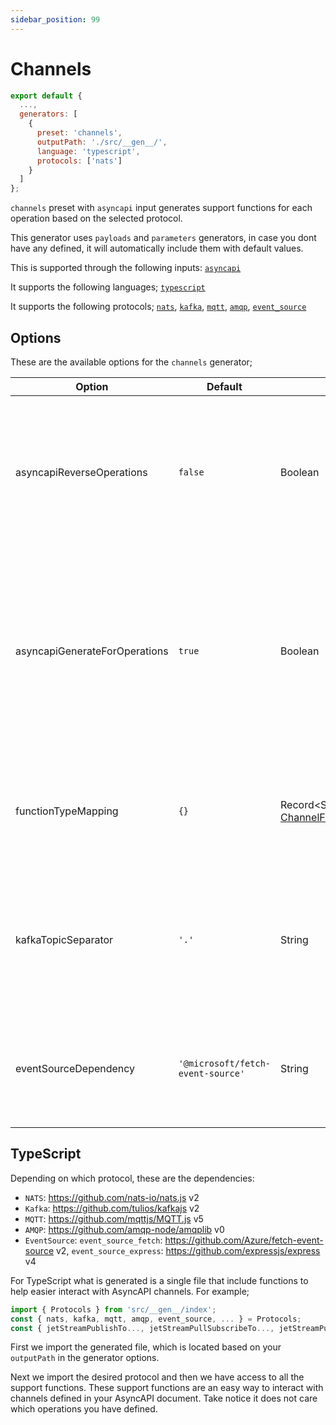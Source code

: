 ```yaml
---
sidebar_position: 99
---
```


# Channels

```js
export default {
  ...,
  generators: [
    {
      preset: 'channels',
      outputPath: './src/__gen__/', 
      language: 'typescript',
      protocols: ['nats']
    }
  ]
};
```

`channels` preset with `asyncapi` input generates support functions for each operation based on the selected protocol.

This generator uses `payloads` and `parameters` generators, in case you dont have any defined, it will automatically include them with default values.

This is supported through the following inputs: [`asyncapi`](../inputs/asyncapi.md)

It supports the following languages; [`typescript`](#typescript)

It supports the following protocols; [`nats`](../protocols/nats.md), [`kafka`](../protocols/kafka.md), [`mqtt`](../protocols/mqtt.md), [`amqp`](../protocols/amqp.md), [`event_source`](../protocols/eventsource.md)

## Options
These are the available options for the `channels` generator; 

| **Option** | Default | Type | Description |
|---|---|---|---|
| asyncapiReverseOperations | `false` | Boolean | Used in conjunction with AsyncAPI input, and reverses the operation actions i.e. send becomes receive and receive becomes send. Often used in testing scenarios to act as the reverse API. |
| asyncapiGenerateForOperations | `true` | Boolean | Used in conjunction with AsyncAPI input, which if `true` generate the functions upholding how operations are defined. If `false` the functions are generated regardless of what operations define. I.e. `send` and `receive` does not matter. |
| functionTypeMapping | `{}` | Record\<String, [ChannelFunctionTypes](https://the-codegen-project.org/docs/api/enumerations/ChannelFunctionTypes)[]\> | Used in conjunction with AsyncAPI input, can define channel ID along side the type of functions that should be rendered. |
| kafkaTopicSeparator | `'.'` | String | Used with AsyncAPI to ensure the right character separate topics, example if address is my/resource/path it will be converted to my.resource.path |
| eventSourceDependency | `'@microsoft/fetch-event-source'` | String | Because @microsoft/fetch-event-source is out-dated in some areas we allow you to change the fork/variant that can be used instead |

## TypeScript

Depending on which protocol, these are the dependencies:
- `NATS`: https://github.com/nats-io/nats.js v2
- `Kafka`: https://github.com/tulios/kafkajs v2
- `MQTT`: https://github.com/mqttjs/MQTT.js v5
- `AMQP`: https://github.com/amqp-node/amqplib v0
- `EventSource`: `event_source_fetch`: https://github.com/Azure/fetch-event-source v2, `event_source_express`: https://github.com/expressjs/express v4

For TypeScript what is generated is a single file that include functions to help easier interact with AsyncAPI channels. For example;

```ts
import { Protocols } from 'src/__gen__/index';
const { nats, kafka, mqtt, amqp, event_source, ... } = Protocols;
const { jetStreamPublishTo..., jetStreamPullSubscribeTo..., jetStreamPushSubscriptionFrom..., publishTo..., subscribeTo... } = nats;
```

First we import the generated file, which is located based on your `outputPath` in the generator options. 

Next we import the desired protocol and then we have access to all the support functions. These support functions are an easy way to interact with channels defined in your AsyncAPI document. Take notice it does not care which operations you have defined.
